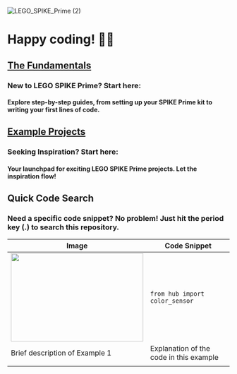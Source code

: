 ![LEGO_SPIKE_Prime (2)](https://github.com/tconey01/legospikeprime-repo/assets/119706185/57541aa3-a0eb-41f1-a89f-007c188684f1)

# Happy coding! 🚀🔧

## [The Fundamentals](TheFundamentals)
### New to LEGO SPIKE Prime? Start here:
#### Explore step-by-step guides, from setting up your SPIKE Prime kit to writing your first lines of code.

## [Example Projects](ExampleProjects)
### Seeking Inspiration? Start here:
#### Your launchpad for exciting LEGO SPIKE Prime projects. Let the inspiration flow!

## **Quick Code Search**
### Need a specific code snippet? No problem! Just hit the period key (.) to search this repository.


| Image                           | Code Snippet                           |
|---------------------------------|----------------------------------------|
| <img src="https://github.com/tconey01/legospikeprime-repo/assets/119706185/c7753d20-8fa2-426f-b74f-a9d7996381a7" width="300" height="200"> |  `from hub import color_sensor`              |
| Brief description of Example 1              | Explanation of the code in this example |
|                                             |                                         |
